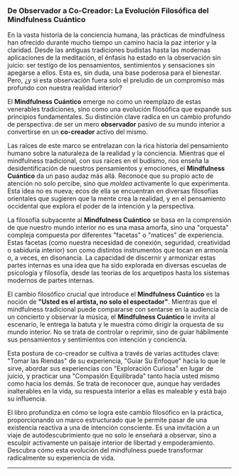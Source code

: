### **De Observador a Co-Creador: La Evolución Filosófica del Mindfulness Cuántico**
En la vasta historia de la conciencia humana, las prácticas de mindfulness han ofrecido durante mucho tiempo un camino hacia la paz interior y la claridad. Desde las antiguas tradiciones budistas hasta las modernas aplicaciones de la meditación, el énfasis ha estado en la observación sin juicio: ser testigo de los pensamientos, sentimientos y sensaciones sin apegarse a ellos. Esta es, sin duda, una base poderosa para el bienestar. Pero, ¿y si esta observación fuera solo el preludio de un compromiso más profundo con nuestra realidad interior?

El **Mindfulness Cuántico** emerge no como un reemplazo de estas venerables tradiciones, sino como una evolución filosófica que expande sus principios fundamentales. Su distinción clave radica en un cambio profundo de perspectiva: de ser un mero **observador** pasivo de su mundo interior a convertirse en un **co-creador** activo del mismo.

Las raíces de este marco se entrelazan con la rica historia del pensamiento humano sobre la naturaleza de la realidad y la conciencia. Mientras que el mindfulness tradicional, con sus raíces en el budismo, nos enseña la desidentificación de nuestros pensamientos y emociones, el **Mindfulness Cuántico** da un paso audaz más allá. Reconoce que su propio acto de atención no solo percibe, sino que *moldea* activamente lo que experimenta. Esta idea no es nueva; ecos de ella se encuentran en diversas filosofías orientales que sugieren que la mente crea la realidad, y en el pensamiento occidental que explora el poder de la intención y la perspectiva.

La filosofía subyacente al **Mindfulness Cuántico** se basa en la comprensión de que nuestro mundo interior no es una masa amorfa, sino una "orquesta" compleja compuesta por diferentes "facetas" o "matices" de experiencia. Estas facetas (como nuestra necesidad de conexión, seguridad, creatividad o sabiduría interior) son como distintos instrumentos que tocan en armonía o, a veces, en disonancia. La capacidad de discernir y armonizar estas partes internas es una idea que ha sido explorada en diversas escuelas de psicología y filosofía, desde las teorías de los arquetipos hasta los sistemas modernos de partes internas.

El cambio filosófico crucial que introduce el **Mindfulness Cuántico** es la noción de **"Usted es el artista, no solo el espectador"**. Mientras que el mindfulness tradicional puede compararse con sentarse en la audiencia de un concierto y observar la música, el **Mindfulness Cuántico** le invita al escenario, le entrega la batuta y le muestra cómo dirigir la orquesta de su mundo interior. No se trata de controlar o reprimir, sino de guiar hábilmente sus pensamientos y sentimientos con intención y conciencia.

Esta postura de co-creador se cultiva a través de varias actitudes clave: "Tomar las Riendas" de su experiencia, "Guiar Su Enfoque" hacia lo que le sirve, abordar sus experiencias con "Exploración Curiosa" en lugar de juicio, y practicar una "Compasión Equilibrada" tanto hacia usted mismo como hacia los demás. Se trata de reconocer que, aunque hay verdades inalterables en la vida, su respuesta interior a ellas es maleable y está bajo su influencia.

El libro profundiza en cómo se logra este cambio filosófico en la práctica, proporcionando un marco estructurado que le permite pasar de una existencia reactiva a una de intención consciente. Es una invitación a un viaje de autodescubrimiento que no solo le enseñará a observar, sino a esculpir activamente un paisaje interior de libertad y empoderamiento. Descubra cómo esta evolución del mindfulness puede transformar radicalmente su experiencia de vida.

---